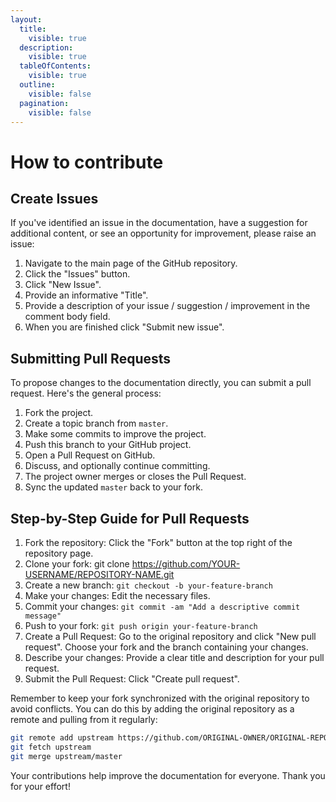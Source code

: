 ```yaml
---
layout:
  title:
    visible: true
  description:
    visible: true
  tableOfContents:
    visible: true
  outline:
    visible: false
  pagination:
    visible: false
---
```


# How to contribute

## Create Issues

If you've identified an issue in the documentation, have a suggestion for additional content, or see an opportunity for improvement, please raise an issue:

1. Navigate to the main page of the GitHub repository.
2. Click the "Issues" button.
3. Click "New Issue".
4. Provide an informative "Title".
5. Provide a description of your issue / suggestion / improvement in the comment body field.
6. When you are finished click "Submit new issue".

## Submitting Pull Requests

To propose changes to the documentation directly, you can submit a pull request. Here's the general process:

1. Fork the project.
2. Create a topic branch from `master`.
3. Make some commits to improve the project.
4. Push this branch to your GitHub project.
5. Open a Pull Request on GitHub.
6. Discuss, and optionally continue committing.
7. The project owner merges or closes the Pull Request.
8. Sync the updated `master` back to your fork.

## Step-by-Step Guide for Pull Requests

1. Fork the repository: Click the "Fork" button at the top right of the repository page.
2. Clone your fork: git clone https://github.com/YOUR-USERNAME/REPOSITORY-NAME.git
3. Create a new branch: `git checkout -b your-feature-branch`
4. Make your changes: Edit the necessary files.
5. Commit your changes: `git commit -am "Add a descriptive commit message"`
6. Push to your fork: `git push origin your-feature-branch`
7. Create a Pull Request: Go to the original repository and click "New pull request". Choose your fork and the branch containing your changes.
8. Describe your changes: Provide a clear title and description for your pull request.
9. Submit the Pull Request: Click "Create pull request".

Remember to keep your fork synchronized with the original repository to avoid conflicts. You can do this by adding the original repository as a remote and pulling from it regularly:

``` bash
git remote add upstream https://github.com/ORIGINAL-OWNER/ORIGINAL-REPOSITORY.git
git fetch upstream
git merge upstream/master
```

Your contributions help improve the documentation for everyone. Thank you for your effort!
